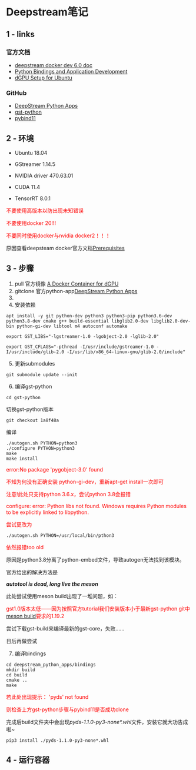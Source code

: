 # Deepstream笔记
## 1 - links
### 官方文档
+ [deepstream docker dev 6.0 doc](https://catalog.ngc.nvidia.com/orgs/nvidia/containers/deepstream)
+ [Python Bindings and Application Development](https://docs.nvidia.com/metropolis/deepstream/dev-guide/text/DS_Python_Sample_Apps.html)
+ [dGPU Setup for Ubuntu](https://docs.nvidia.com/metropolis/deepstream/dev-guide/text/DS_Quickstart.html#dgpu-setup-for-ubuntu)
### GitHub
+ [DeepStream Python Apps](https://github.com/NVIDIA-AI-IOT/deepstream_python_apps)
+ [gst-python](https://github.com/GStreamer/gst-python)
+ [pybind11](https://github.com/pybind/pybind11)

## 2 - 环境

+ Ubuntu 18.04

+ GStreamer 1.14.5

+ NVIDIA driver 470.63.01

+ CUDA 11.4

+ TensorRT 8.0.1

<font color=red>不要使用高版本以防出现未知错误</font>

<font color=red>不要使用docker 20!!!</font>

<font color=red>不要同时使用docker与nvidia docker2！！！</font>

原因查看deepsteam docker官方文档[Prerequisites](https://catalog.ngc.nvidia.com/orgs/nvidia/containers/deepstream)

## 3 - 步骤
1. pull 官方镜像 [A Docker Container for dGPU](https://docs.nvidia.com/metropolis/deepstream/dev-guide/text/DS_docker_containers.html)
2. gitclone 官方python-app[DeepStream Python Apps](https://github.com/NVIDIA-AI-IOT/deepstream_python_apps)
3. 
4. 安装依赖
```
apt install -y git python-dev python3 python3-pip python3.6-dev python3.8-dev cmake g++ build-essential libglib2.0-dev libglib2.0-dev-bin python-gi-dev libtool m4 autoconf automake

export GST_LIBS="-lgstreamer-1.0 -lgobject-2.0 -lglib-2.0"

export GST_CFLAGS="-pthread -I/usr/include/gstreamer-1.0 -I/usr/include/glib-2.0 -I/usr/lib/x86_64-linux-gnu/glib-2.0/include"
```
5. 更新submodules
```
git submodule update --init
```
6. 编译gst-python
```
cd gst-python
```
切换gst-python版本
```
git checkout 1a8f48a
```
编译
```
./autogen.sh PYTHON=python3
./configure PYTHON=python3
make
make install
```
<font color=red>
error:No package 'pygobject-3.0' found

不知为何没有正确安装 python-gi-dev，重新apt-get install一次即可

注意!此处只支持python 3.6.x，尝试python 3.8会报错

configure: error: Python libs not found. Windows requires Python modules to be explicitly linked to libpython.

尝试更改为
</font>
```
./autogen.sh PYTHON=/usr/local/bin/pthon3
```
<font color=red>依然报错too old</font>

原因是python3.8分离了python-embed文件，导致autogen无法找到该模块。

官方给出的解决方法是

___autotool is dead, long live the meson___

此处尝试使用meson build出现了一堆问题，如：

<font color=red>gst1.0版本太低——因为按照官方tutorial我们安装版本小于最新gst-python git中[meson build](https://github.com/GStreamer/gst-python/blob/master/meson.build)要求的1.19.2</font>

尝试下载gst-build来编译最新的gst-core，失败……

日后再做尝试

7. 编译bindings
```
cd deepstream_python_apps/bindings
mkdir build
cd build
cmake ..
make
```
<font color=red>若此处出现提示： 'pyds' not found

则检查上方gst-python步骤与pybind11是否成功clone
</font>

完成后build文件夹中会出现*pyds-1.1.0-py3-none\*.whl*文件，安装它就大功告成啦~
```
pip3 install ./pyds-1.1.0-py3-none*.whl
```

## 4 - 运行容器